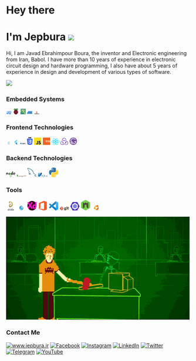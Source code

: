 <h1 align="left">Hey there</h1>
<h1 align="left">I'm Jepbura <img src="https://media.giphy.com/media/hvRJCLFzcasrR4ia7z/giphy.gif" width="25px"></h1>

<p>Hi, I am Javad Ebrahimpour Boura, the inventor and Electronic engineering from Iran, Babol. I have more than 10 years of experience in electronic circuit design and hardware programming, I also have about 5 years of experience in design and development of various types of software.</p>

![](https://komarev.com/ghpvc/?username=asabeneh&color=green)

### Embedded Systems

<div>
  <img src ="/assets/images/st.png" alt="st logo" width="3%" title='ST'/>
  <img src ="/assets/images/raspberry.png" alt="raspberry logo" width="3%" title='Raspberry Pi'/>
  <img src ="/assets/images/arduino.png" alt="arduino logo" width="3%" title='Arduino'/>
  <img src ="/assets/images/atmel.png" alt="atmel logo" width="3%" title='Atmel'/>
  <img src ="/assets/images/microchip.png" alt="microchip logo" width="3%" title='Microchip'/>
<div> 
  
### Frontend Technologies

<div>
  <img src ="/assets/images/c.png" alt="c logo" width="3%" title='C'/>
  <img src ="/assets/images/flutter.png" alt="flutter logo" width="3%" title='Flutter'/>
  <img src ="/assets/images/dart.png" alt="HTML5 logo" width="3%" title='Dart'/>
  <img src ="/assets/images/css-3.svg" alt="CSS3 logo" width="3%" title='CSS3'/>
  <img src ="/assets/images/javascript.svg" alt="JavaScript logo" width="4%" title='JavaScript'/>
  <img src ="/assets/images/es6.svg" alt="ES6 logo" width="4%" title='ES6'/>
  <img src ="/assets/images/react.svg" alt="react logo" width="4%" title='React'/>
  <img src ="/assets/images/redux.svg" alt="redux logo" width="4%" title='Redux'/>
  <img src ="/assets/images/gatsby.svg" alt="Gatsby logo" width="4%" title='Gatsby'/>
<div> 
  
### Backend Technologies

<div>
  <img src ="/assets/images/nodejs.svg" alt="Node logo" width="5%" title='Nodejs'/>
  <img src ="/assets/images/mongodb.svg" alt="D3 logo" width="5%" title='MongoDB'/>
  <img src ="/assets/images/mysql.svg" alt="mysql logo" width="5%" title='MYSQL'/>
  <img src ="/assets/images/sqlite.svg" alt="sqlite logo" width="5%" title='sqlite'/>
  <img src ="/assets/images/python.svg" alt="Python logo" width="5%" title='Python'/>
</div>

### Tools

<div>
  <img src ="/assets/images/altium.png" alt="altium logo" width="5%" title='Altium Designer '/>
  <img src ="/assets/images/mx.png" alt="mx logo" width="5%" title='Cube MX'/>
  <img src ="/assets/images/xd.png" alt="xd logo" width="5%" title='XD'/>
  <img src ="/assets/images/office.png" alt="VS Code logo" width="5%" title='Office'/>
  <img src ="/assets/images/visual-studio-code.svg" alt="VS Code logo" width="5%" title='Visual Studio Code'/>
  <img src ="/assets/images/git.svg" alt="Git logo" width="5%" title='Git'/>
  <img src ="/assets/images/eslint.svg" alt="ESLint logo" width="5%" title='ESLint'/>
  <img src ="/assets/images/nodemon.svg" alt="Nodemon logo" width="5%" title='Nodemon'/> 
  <img src ="/assets/images/ubuntu.png" alt="ubuntu logo" width="5%" title='Ubuntu'/> 
</div>
  
![](/assets/gif/p.gif)

  
### Contact Me
  
<div>
<a href="https://www.jepbura.ir" target="_blank"><img src='./asset/images/web.png' alt='www.jepbura.ir' width="8%"></a>
<a href="https://www.facebook.com/jepbura" target="_blank"><img src='./asset/images/facebook.png' alt='Facebook' width="8%"></a>
<a href="https://www.instagram.com/jepbura" target="_blank"><img src='./asset/images/instagram.png' alt='Instagram' width="8%"></a>
<a href="https://www.linkedin.com/in/jepbura" target="_blank"><img src='./asset/images/linkedin.svg' alt='LinkedIn' width="8%"></a>
<a href="https://twitter.com/jepbura" target="_blank"><img src='./asset/images/twitter.svg' alt='Twitter' width="3%" title='@jepbura'></a>
<a href="https://t.me/jepbura" target="_blank"><img src='./asset/images/telegram.png' alt='Telegram' width="3%" title='@jepbura'></a>
<a href="https://www.youtube.com/channel/UCAuHfV-1WFEO_rKogAXzKmw" target="_blank"><img src='./asset/images/youtube.svg' alt='YouTube' width="3%"></a>
</div>
  
<!---
- [Website](https://www.jepbura.ir "www.jepbura.ir")

<img height="180em" src="https://github-readme-stats.vercel.app/api?username=jepbura&show_icons=true&hide_border=true&&count_private=true&include_all_commits=true" />
![visitors](https://visitor-badge.glitch.me/badge?page_id=page.id)

--->
